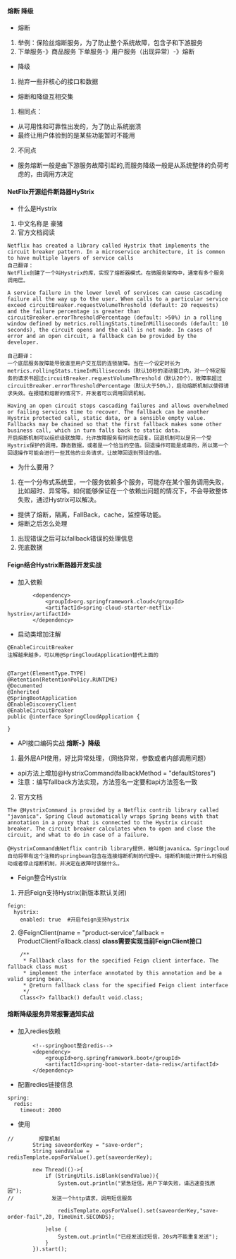 #### 熔断 降级
+ 熔断
1. 举例：保险丝熔断服务，为了防止整个系统故障，包含子和下游服务
2. 下单服务-》商品服务  下单服务-》用户服务（出现异常）-》熔断

+ 降级
1. 抛弃一些非核心的接口和数据

+ 熔断和降级互相交集
1. 相同点：
- 从可用性和可靠性出发的，为了防止系统崩溃
- 最终让用户体验到的是某些功能暂时不能用
2. 不同点
- 服务熔断一般是由下游服务故障引起的,而服务降级一般是从系统整体的负荷考虑的，由调用方决定

#### NetFlix开源组件断路器HyStrix
+ 什么是Hystrix
1. 中文名称是 豪猪
2. 官方文档阅读
```
Netflix has created a library called Hystrix that implements the circuit breaker pattern. In a microservice architecture, it is common to have multiple layers of service calls
自己翻译：
NetFlix创建了一个叫Hystrix的库，实现了熔断器模式。在微服务架构中，通常有多个服务调用层。
```
```
A service failure in the lower level of services can cause cascading failure all the way up to the user. When calls to a particular service exceed circuitBreaker.requestVolumeThreshold (default: 20 requests) and the failure percentage is greater than circuitBreaker.errorThresholdPercentage (default: >50%) in a rolling window defined by metrics.rollingStats.timeInMilliseconds (default: 10 seconds), the circuit opens and the call is not made. In cases of error and an open circuit, a fallback can be provided by the developer.

自己翻译：
一个底层服务故障能导致直至用户交互层的连锁故障。当在一个设定时长为metrics.rollingStats.timeInMilliseconds（默认10秒的滚动窗口内，对一个特定服务的请求书超过circuitBreaker.requestVolumeThreshold（默认20个），故障率超过circuitBreaker.errorThresholdPercentage（默认大于50%，），启动熔断机制以使得请求失效。在报错和熔断的情况下，开发者可以调用回调机制。
```
```
Having an open circuit stops cascading failures and allows overwhelmed or failing services time to recover. The fallback can be another Hystrix protected call, static data, or a sensible empty value. Fallbacks may be chained so that the first fallback makes some other business call, which in turn falls back to static data.
开启熔断机制可以组织级联故障，允许故障服务有时间去回复。回退机制可以是另一个受Hystrix保护的调用，静态数据，或者是一个恰当的空值。回退操作可能是成串的，所以第一个回退操作可能会进行一些其他的业务请求，让故障回退到预设的值。
```
+ 为什么要用？
1. 在一个分布式系统里，一个服务依赖多个服务，可能存在某个服务调用失败，比如超时、异常等。如何能够保证在一个依赖出问题的情况下，不会导致整体失败，通过Hystrix可以解决。
+ 提供了熔断，隔离，FallBack，cache，监控等功能。
+ 熔断之后怎么处理
1. 出现错误之后可以fallback错误的处理信息
2. 兜底数据

#### Feign结合Hystrix断路器开发实战
+ 加入依赖
```
        <dependency>
            <groupId>org.springframework.cloud</groupId>
            <artifactId>spring-cloud-starter-netflix-hystrix</artifactId>
        </dependency>
```
+ 启动类增加注解
```
@EnableCircuitBreaker
注解越来越多，可以用@SpringCloudApplication替代上面的


@Target(ElementType.TYPE)
@Retention(RetentionPolicy.RUNTIME)
@Documented
@Inherited
@SpringBootApplication
@EnableDiscoveryClient
@EnableCircuitBreaker
public @interface SpringCloudApplication {

}
```
+ API接口编码实战
__熔断-》降级__
1. 最外层API使用，好比异常处理，（网络异常，参数或者内部调用问题）
- api方法上增加@HystrixCommand(fallbackMethod = "defaultStores")
- 注意：编写fallback方法实现，方法签名一定要和api方法签名一致
2. 官方文档
```
The @HystrixCommand is provided by a Netflix contrib library called "javanica". Spring Cloud automatically wraps Spring beans with that annotation in a proxy that is connected to the Hystrix circuit breaker. The circuit breaker calculates when to open and close the circuit, and what to do in case of a failure.

@HystrixCommand由Netflix contrib library提供，被叫做javanica。Springcloud自动将带有这个注释的springbean包含在连接熔断机制的代理中。熔断机制能计算什么时候启动或者停止熔断机制，并决定在故障时该做什么。
```

+ Feign整合Hystrix
1. 开启Feign支持Hystrix(新版本默认关闭)
```
feign:
  hystrix:
    enabled: true  #开启feign支持hystrix
```
2. @FeignClient(name = "product-service",fallback = ProductClientFallback.class)
__class需要实现当前FeignClient接口__
```
	/**
	 * Fallback class for the specified Feign client interface. The fallback class must
	 * implement the interface annotated by this annotation and be a valid spring bean.
	 * @return fallback class for the specified Feign client interface
	 */
	Class<?> fallback() default void.class;
```

#### 熔断降级服务异常报警通知实战
+ 加入redies依赖
```
        <!--springboot整合redis-->
        <dependency>
            <groupId>org.springframework.boot</groupId>
            <artifactId>spring-boot-starter-data-redis</artifactId>
        </dependency>
```

+ 配置redies链接信息
```
spring:
  redis:
    timeout: 2000
```
+ 使用
```
//        报警机制
        String saveorderKey = "save-order";
        String sendValue = redisTemplate.opsForValue().get(saveorderKey);

        new Thread(()->{
            if (StringUtils.isBlank(sendValue)){
                System.out.println("紧急短信，用户下单失败，请迅速查找原因");
//            发送一个http请求，调用短信服务

                redisTemplate.opsForValue().set(saveorderKey,"save-order-fail",20, TimeUnit.SECONDS);

            }else {
                System.out.println("已经发送过短信，20s内不能重复发送");
            }
        }).start();
```